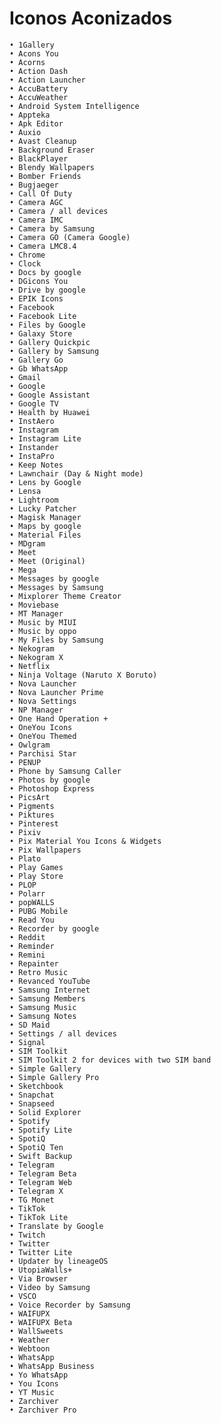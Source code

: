 # Iconos Aconizados


	• 1Gallery
	• Acons You
	• Acorns
	• Action Dash
	• Action Launcher
	• AccuBattery
    • AccuWeather
	• Android System Intelligence
	• Appteka 
	• Apk Editor 
	• Auxio 
	• Avast Cleanup 
	• Background Eraser 
	• BlackPlayer 
	• Blendy Wallpapers 
	• Bomber Friends 
	• Bugjaeger 
	• Call Of Duty 
	• Camera AGC
	• Camera / all devices
	• Camera IMC
	• Camera by Samsung 
	• Camera GO (Camera Google)
	• Camera LMC8.4 
	• Chrome 
    • Clock 
	• Docs by google 
    • DGicons You 
	• Drive by google 
	• EPIK Icons
	• Facebook 
	• Facebook Lite 
	• Files by Google 
	• Galaxy Store 
	• Gallery Quickpic
	• Gallery by Samsung 
	• Gallery Go 
	• Gb WhatsApp 
    • Gmail 
	• Google 
	• Google Assistant 
	• Google TV 
	• Health by Huawei 
	• InstAero 
	• Instagram 
	• Instagram Lite 
	• Instander 
	• InstaPro 
	• Keep Notes 
	• Lawnchair (Day & Night mode)
	• Lens by Google 
	• Lensa 
	• Lightroom 
	• Lucky Patcher 
	• Magisk Manager 
	• Maps by google 
	• Material Files 
	• MDgram 
	• Meet 
	• Meet (Original) 
    • Mega 
	• Messages by google 
	• Messages by Samsung 
	• Mixplorer Theme Creator 
	• Moviebase 
	• MT Manager 
	• Music by MIUI 
	• Music by oppo
	• My Files by Samsung 
	• Nekogram 
	• Nekogram X 
	• Netflix 
	• Ninja Voltage (Naruto X Boruto)
	• Nova Launcher 
    • Nova Launcher Prime 
	• Nova Settings 
	• NP Manager 
	• One Hand Operation + 
	• OneYou Icons 
	• OneYou Themed 
	• Owlgram 
	• Parchisi Star 
	• PENUP 
	• Phone by Samsung Caller
	• Photos by google
	• Photoshop Express 
	• PicsArt 
    • Pigments 
	• Piktures 
	• Pinterest 
	• Pixiv 
	• Pix Material You Icons & Widgets 
	• Pix Wallpapers 
	• Plato 
	• Play Games 
	• Play Store 
	• PLOP 
	• Polarr 
	• popWALLS 
	• PUBG Mobile 
	• Read You 
	• Recorder by google 
	• Reddit 
	• Reminder 
	• Remini 
	• Repainter 
	• Retro Music 
	• Revanced YouTube 
	• Samsung Internet 
	• Samsung Members 
	• Samsung Music 
	• Samsung Notes 
	• SD Maid 
	• Settings / all devices 
	• Signal 
	• SIM Toolkit 
	• SIM Toolkit 2 for devices with two SIM band
	• Simple Gallery 
	• Simple Gallery Pro 
	• Sketchbook 
	• Snapchat 
	• Snapseed 
	• Solid Explorer 
	• Spotify 
	• Spotify Lite 
	• SpotiQ 
	• SpotiQ Ten 
	• Swift Backup 
	• Telegram 
	• Telegram Beta 
	• Telegram Web 
	• Telegram X 
	• TG Monet 
	• TikTok 
	• TikTok Lite 
	• Translate by Google 
	• Twitch 
	• Twitter 
	• Twitter Lite 
	• Updater by lineageOS
	• UtopiaWalls+ 
	• Via Browser 
	• Video by Samsung 
	• VSCO 
	• Voice Recorder by Samsung 
	• WAIFUPX 
	• WAIFUPX Beta 
	• WallSweets 
	• Weather 
	• Webtoon 
	• WhatsApp 
	• WhatsApp Business
	• Yo WhatsApp
	• You Icons
	• YT Music
	• Zarchiver
	• Zarchiver Pro
